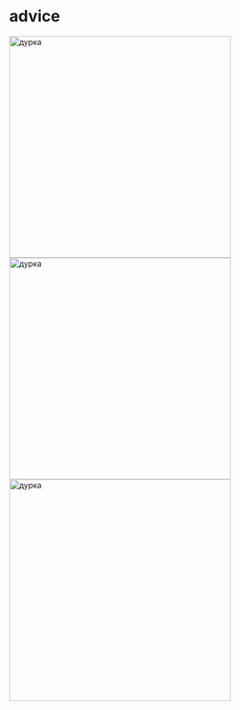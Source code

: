 # advice

<img src="https://lh3.googleusercontent.com/1mWKRhSj7ve9HXqxBZDBnEa8_mnxrI1YKpa8pnjXdOmg53G1fGPgyP6VPiciLxxTZQ=w1440-h798-rw" alt="дурка" height="400"/>   <img src="https://lh3.googleusercontent.com/iIVAWcFxq2FLXk93OP0B5Yh43-moXHRooaGIBTT27yr0bfVHSzofrVqr6Va30SURmO0=w1440-h798-rw" alt="дурка" height="400"/>   <img src="https://lh3.googleusercontent.com/My1Cj-0wGml5IpzftPKnfMqR_vat31k13Q8R55LuaQYEaSrxcOo8Ltj9ezGwUkmceLw=w1440-h798-rw" alt="дурка" height="400"/>
